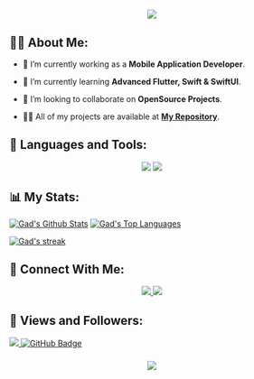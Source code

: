 <h1 align="center">
    <img src="https://readme-typing-svg.herokuapp.com/?font=Righteous&size=35&center=true&vCenter=true&width=500&height=70&duration=4000&lines=Hi+There!+👋;+I'm+Gad!+😎;" />
</h1>

## 🙋‍♂️ About Me:

- 🔭 I’m currently working as a **Mobile Application Developer**.

- 🌱 I’m currently learning **Advanced Flutter, Swift & SwiftUI**.

- 👯 I’m looking to collaborate on **OpenSource Projects**.

- 👨‍💻 All of my projects are available at **[My Repository](https://github.com/ahmadgaad?tab=repositories)**.

## 🚀 Languages and Tools:
<div align="center">
    <img src="https://skillicons.dev/icons?i=java,flutter,dart,firebase,swift,c,graphql" />
    <img src="https://skillicons.dev/icons?i=github,androidstudio,vscode,figma,postman" /><br>
</div>

## 📊 My Stats:

<a href="https://github.com/ahmadgaad/github-readme-stats"><img alt="Gad's Github Stats" src="https://github-readme-stats.vercel.app/api?username=ahmadgaad&show_icons=true&count_private=true&theme=react&hide_border=true&bg_color=0D1117" /></a>
<a href="https://github.com/ahmadgaad/github-readme-stats"><img alt="Gad's Top Languages" src="https://github-readme-stats.vercel.app/api/top-langs/?username=Shalaby-VBS&langs_count=8&count_private=true&layout=compact&theme=react&hide_border=true&bg_color=0D1117" /></a>
<p align="start">
    <a href="https://github.com/ahmadgaad/github-readme-streak-stats">
        <img title="🔥 Get streak stats for your profile at git.io/streak-stats" alt="Gad's streak" src="https://github-readme-streak-stats.herokuapp.com/?user=ahmadgaad&theme=black-ice&hide_border=true&stroke=0000&background=060A0CD0"/>
    </a>
</p>

## 🤝 Connect With Me:

<div align="center"> 
  <a href="mailto:agad92998@gmail.com">
    <img src="https://img.shields.io/badge/Gmail-333333?style=for-the-badge&logo=gmail&logoColor=red" />
  </a>
  <a href="https://www.linkedin.com/in/ahmed-gad-435635197?utm_source=share&utm_campaign=share_via&utm_content=profile&utm_medium=ios_app" target="_blank">
    <img src="https://img.shields.io/badge/LinkedIn-0077B5?style=for-the-badge&logo=linkedin&logoColor=white" target="_blank" />
  </a>
</div>

## 💜 Views and Followers:
<a href="https://github.com/ahmadgaad/github-profile-views-counter">
    <img src="https://komarev.com/ghpvc/?username=ahmadgaad">
</a>
<a href="https://github.com/ahmadgaad?tab=followers"><img src="https://img.shields.io/github/followers/ahmadgaad?label=Followers&style=social" alt="GitHub Badge"></a>
<h3 align="center">
    <img src="https://readme-typing-svg.herokuapp.com/?font=Righteous&size=25&center=true&vCenter=true&width=500&height=70&duration=4000&lines=Thanks+for+visiting!+❤️;+Shoot+me+a+message+on+Linkedin!;I'm+always+down+to+collab">
</h3>

<br/>

